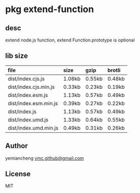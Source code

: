 # pkg extend-function

## desc
extend node.js function, extend Function.prototype is optional

## lib size  
file | size | gzip | brotli
:---- | :---- | :---- | :----
dist/index.cjs.js | 1.08kb | 0.55kb | 0.48kb
dist/index.cjs.min.js | 0.33kb | 0.23kb | 0.19kb
dist/index.esm.js | 1.13kb | 0.57kb | 0.49kb
dist/index.esm.min.js | 0.39kb | 0.27kb | 0.22kb
dist/index.js | 1.13kb | 0.57kb | 0.49kb
dist/index.umd.js | 1.33kb | 0.64kb | 0.55kb
dist/index.umd.min.js | 0.49kb | 0.31kb | 0.26kb

## Author
yemiancheng <ymc.github@gmail.com>

## License
MIT